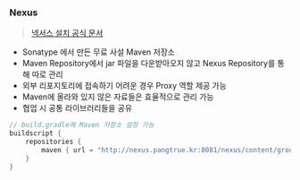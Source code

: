 ### Nexus
> [넥서스 설치 공식 문서](https://help.sonatype.com/repomanager3)
- Sonatype 에서 만든 무료 사설 Maven 저장소
- Maven Repository에서 jar 파일을 다운받아오지 않고 Nexus Repository를 통해 따로 관리
- 외부 리포지토리에 접속하기 어려운 경우 Proxy 역할 제공 가능
- Maven에 올라와 있지 않은 자료들은 효율적으로 관리 가능
- 협업 시 공통 라이브러리들을 공유

```gradle
// build.gradle에 Maven 저장소 설정 가능
buildscript {
    repositories {
        maven { url = "http://nexus.pangtrue.kr:8081/nexus/content/groups/public/" }
    }
}
```
